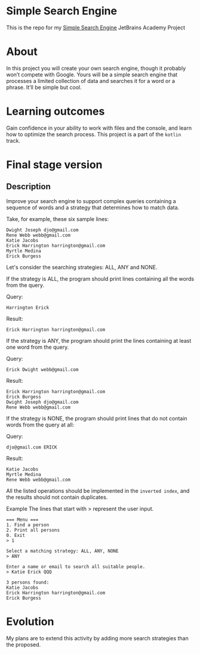 # Simple Search Engine
This is the repo for my [Simple Search Engine](https://hyperskill.org/projects/89?goal=347) JetBrains Academy Project

# About
In this project you will create your own search engine, though it probably won’t compete with Google. Yours will be a simple search engine that processes a limited collection of data and searches it for a word or a phrase. It’ll be simple but cool.

# Learning outcomes
Gain confidence in your ability to work with files and the console, and learn how to optimize the search process.
This project is a part of the `kotlin` track.

# Final stage version

## Description
Improve your search engine to support complex queries containing a sequence of words and a strategy that determines how to match data.

Take, for example, these six sample lines:
```
Dwight Joseph djo@gmail.com
Rene Webb webb@gmail.com
Katie Jacobs
Erick Harrington harrington@gmail.com
Myrtle Medina
Erick Burgess
```

Let's consider the searching strategies: ALL, ANY and NONE.

If the strategy is ALL, the program should print lines containing all the words from the query.

Query:
```
Harrington Erick
```
Result:
```
Erick Harrington harrington@gmail.com
```

If the strategy is ANY, the program should print the lines containing at least one word from the query.

Query:
```
Erick Dwight webb@gmail.com
```
Result:
```
Erick Harrington harrington@gmail.com
Erick Burgess
Dwight Joseph djo@gmail.com
Rene Webb webb@gmail.com
```

If the strategy is NONE, the program should print lines that do not contain words from the query at all:

Query:
```
djo@gmail.com ERICK
```
Result:
```
Katie Jacobs
Myrtle Medina
Rene Webb webb@gmail.com
```
All the listed operations should be implemented in the `inverted index`, and the results should not contain duplicates.

Example
The lines that start with > represent the user input.
```
=== Menu ===
1. Find a person
2. Print all persons
0. Exit
> 1
 
Select a matching strategy: ALL, ANY, NONE
> ANY
 
Enter a name or email to search all suitable people.
> Katie Erick QQQ
 
3 persons found:
Katie Jacobs
Erick Harrington harrington@gmail.com
Erick Burgess
```
# Evolution
My plans are to extend this activity by adding more search strategies than the proposed.
